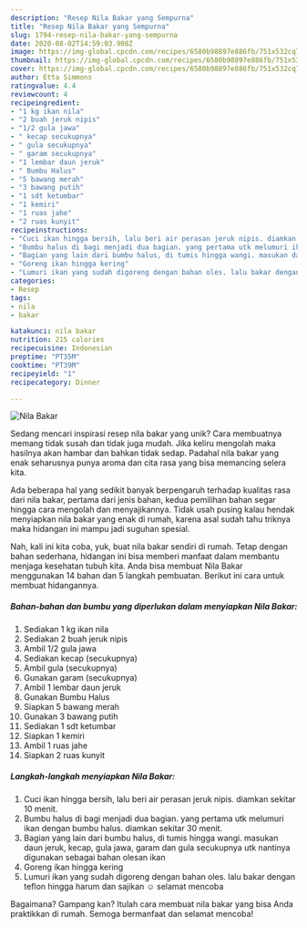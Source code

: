 ```yaml
---
description: "Resep Nila Bakar yang Sempurna"
title: "Resep Nila Bakar yang Sempurna"
slug: 1794-resep-nila-bakar-yang-sempurna
date: 2020-08-02T14:59:03.908Z
image: https://img-global.cpcdn.com/recipes/6580b98897e886fb/751x532cq70/nila-bakar-foto-resep-utama.jpg
thumbnail: https://img-global.cpcdn.com/recipes/6580b98897e886fb/751x532cq70/nila-bakar-foto-resep-utama.jpg
cover: https://img-global.cpcdn.com/recipes/6580b98897e886fb/751x532cq70/nila-bakar-foto-resep-utama.jpg
author: Etta Simmons
ratingvalue: 4.4
reviewcount: 4
recipeingredient:
- "1 kg ikan nila"
- "2 buah jeruk nipis"
- "1/2 gula jawa"
- " kecap secukupnya"
- " gula secukupnya"
- " garam secukupnya"
- "1 lembar daun jeruk"
- " Bumbu Halus"
- "5 bawang merah"
- "3 bawang putih"
- "1 sdt ketumbar"
- "1 kemiri"
- "1 ruas jahe"
- "2 ruas kunyit"
recipeinstructions:
- "Cuci ikan hingga bersih, lalu beri air perasan jeruk nipis. diamkan sekitar 10 menit."
- "Bumbu halus di bagi menjadi dua bagian. yang pertama utk melumuri ikan dengan bumbu halus. diamkan sekitar 30 menit."
- "Bagian yang lain dari bumbu halus, di tumis hingga wangi. masukan daun jeruk, kecap, gula jawa, garam dan gula secukupnya utk nantinya digunakan sebagai bahan olesan ikan"
- "Goreng ikan hingga kering"
- "Lumuri ikan yang sudah digoreng dengan bahan oles. lalu bakar dengan teflon hingga harum dan sajikan ☺️ selamat mencoba"
categories:
- Resep
tags:
- nila
- bakar

katakunci: nila bakar 
nutrition: 215 calories
recipecuisine: Indonesian
preptime: "PT35M"
cooktime: "PT39M"
recipeyield: "1"
recipecategory: Dinner

---
```



![Nila Bakar](https://img-global.cpcdn.com/recipes/6580b98897e886fb/751x532cq70/nila-bakar-foto-resep-utama.jpg)

Sedang mencari inspirasi resep nila bakar yang unik? Cara membuatnya memang tidak susah dan tidak juga mudah. Jika keliru mengolah maka hasilnya akan hambar dan bahkan tidak sedap. Padahal nila bakar yang enak seharusnya punya aroma dan cita rasa yang bisa memancing selera kita.



Ada beberapa hal yang sedikit banyak berpengaruh terhadap kualitas rasa dari nila bakar, pertama dari jenis bahan, kedua pemilihan bahan segar hingga cara mengolah dan menyajikannya. Tidak usah pusing kalau hendak menyiapkan nila bakar yang enak di rumah, karena asal sudah tahu triknya maka hidangan ini mampu jadi suguhan spesial.


Nah, kali ini kita coba, yuk, buat nila bakar sendiri di rumah. Tetap dengan bahan sederhana, hidangan ini bisa memberi manfaat dalam membantu menjaga kesehatan tubuh kita. Anda bisa membuat Nila Bakar menggunakan 14 bahan dan 5 langkah pembuatan. Berikut ini cara untuk membuat hidangannya.

<!--inarticleads1-->

##### Bahan-bahan dan bumbu yang diperlukan dalam menyiapkan Nila Bakar:

1. Sediakan 1 kg ikan nila
1. Sediakan 2 buah jeruk nipis
1. Ambil 1/2 gula jawa
1. Sediakan  kecap (secukupnya)
1. Ambil  gula (secukupnya)
1. Gunakan  garam (secukupnya)
1. Ambil 1 lembar daun jeruk
1. Gunakan  Bumbu Halus
1. Siapkan 5 bawang merah
1. Gunakan 3 bawang putih
1. Sediakan 1 sdt ketumbar
1. Siapkan 1 kemiri
1. Ambil 1 ruas jahe
1. Siapkan 2 ruas kunyit




<!--inarticleads2-->

##### Langkah-langkah menyiapkan Nila Bakar:

1. Cuci ikan hingga bersih, lalu beri air perasan jeruk nipis. diamkan sekitar 10 menit.
1. Bumbu halus di bagi menjadi dua bagian. yang pertama utk melumuri ikan dengan bumbu halus. diamkan sekitar 30 menit.
1. Bagian yang lain dari bumbu halus, di tumis hingga wangi. masukan daun jeruk, kecap, gula jawa, garam dan gula secukupnya utk nantinya digunakan sebagai bahan olesan ikan
1. Goreng ikan hingga kering
1. Lumuri ikan yang sudah digoreng dengan bahan oles. lalu bakar dengan teflon hingga harum dan sajikan ☺️ selamat mencoba




Bagaimana? Gampang kan? Itulah cara membuat nila bakar yang bisa Anda praktikkan di rumah. Semoga bermanfaat dan selamat mencoba!
